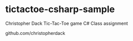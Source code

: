 # tictactoe-csharp-sample

Christopher Dack
Tic-Tac-Toe game
C#
Class assignment

github.com/christopherdack
